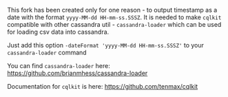 This fork has been created only for one reason - to output timestamp as a date with the format `yyyy-MM-dd HH-mm-ss.SSSZ`.
It is needed to make `cqlkit` compatible with other cassandra util - `cassandra-loader` which can be used for loading csv data into cassandra.

Just add this option `-dateFormat 'yyyy-MM-dd HH-mm-ss.SSSZ'` to your `cassandra-loader` command

You can find `cassandra-loader` here: https://github.com/brianmhess/cassandra-loader

Documentation for `cqlkit` is here: https://github.com/tenmax/cqlkit

